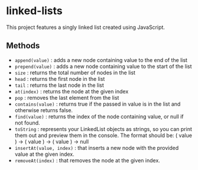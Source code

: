 # linked-lists

This project features a singly linked list created using JavaScript.

## Methods

- `append(value)` : adds a new node containing value to the end of the list
- `prepend(value)` : adds a new node containing value to the start of the list
- `size` : returns the total number of nodes in the list
- `head` : returns the first node in the list
- `tail` : returns the last node in the list
- `at(index)` : returns the node at the given index
- `pop` : removes the last element from the list
- `contains(value)` : returns true if the passed in value is in the list and otherwise returns false.
- `find(value)` : returns the index of the node containing value, or null if not found.
- `toString` : represents your LinkedList objects as strings, so you can print them out and preview them in the console. The format should be: ( value ) -> ( value ) -> ( value ) -> null
- `insertAt(value, index)` : that inserts a new node with the provided value at the given index.
- `removeAt(index)` : that removes the node at the given index.
